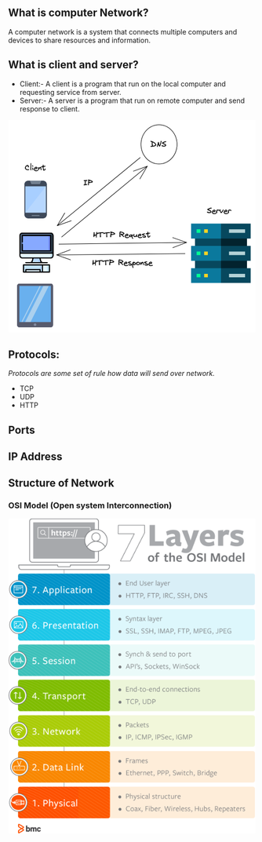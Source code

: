 ## What is computer Network?
A computer network is a system that connects multiple computers and devices to share resources and information.

## What is client and server?
  - Client:- A client is a program that run on the local computer and requesting service from server.
  - Server:- A server is a program that run on remote computer and send response to client.

  ![client_server_diagram](image.png) 

  ## Protocols:
  *Protocols are some set of rule how data will send over network.*
   - TCP
   - UDP
   - HTTP

## Ports

## IP Address


## Structure of Network
### OSI Model (Open system Interconnection)
![OSI Model Diagram](image-1.png)




















































